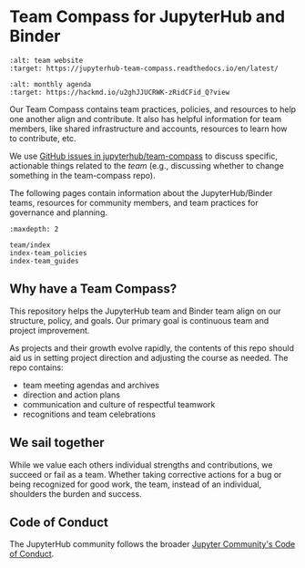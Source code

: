 # Team Compass for JupyterHub and Binder

```{image} https://img.shields.io/badge/team-website-orange.svg
:alt: team website
:target: https://jupyterhub-team-compass.readthedocs.io/en/latest/
```

```{image} https://img.shields.io/badge/agenda-this%20month-blue.svg
:alt: monthly agenda
:target: https://hackmd.io/u2ghJJUCRWK-zRidCFid_Q?view
```

Our Team Compass contains team practices, policies, and resources to help one another align and contribute.
It also has helpful information for team members, like shared infrastructure and accounts, resources to learn how to contribute, etc.

We use [GitHub issues in jupyterhub/team-compass](https://github.com/jupyterhub/team-compass/issues)
to discuss specific, actionable things related to the *team* (e.g., discussing whether to change something in the team-compass repo).

The following pages contain information about the JupyterHub/Binder
teams, resources for community members, and team practices for
governance and planning.

```{toctree}
:maxdepth: 2

team/index
index-team_policies
index-team_guides
```

## Why have a Team Compass?

This repository helps the JupyterHub team and Binder team align on our structure, policy, and goals.
Our primary goal is continuous team and project improvement.

As projects and their growth evolve rapidly, the contents of this repo
should aid us in setting project direction and adjusting the course as
needed. The repo contains:

- team meeting agendas and archives
- direction and action plans
- communication and culture of respectful teamwork
- recognitions and team celebrations

## We sail together

While we value each others individual strengths and contributions, we succeed
or fail as a team. Whether taking corrective actions for a bug or being
recognized for good work, the team, instead of an individual, shoulders
the burden and success.

## Code of Conduct

The JupyterHub community follows the broader [Jupyter Community's Code of Conduct](https://github.com/jupyter/governance/blob/master/conduct/code_of_conduct.md).
